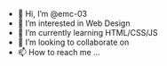 - 👋 Hi, I’m @emc-03
- 👀 I’m interested in Web Design
- 🌱 I’m currently learning HTML/CSS/JS
- 💞️ I’m looking to collaborate on 
- 📫 How to reach me ...

<!---
emc-03/emc-03 is a ✨ special ✨ repository because its `README.md` (this file) appears on your GitHub profile.
You can click the Preview link to take a look at your changes.
--->

